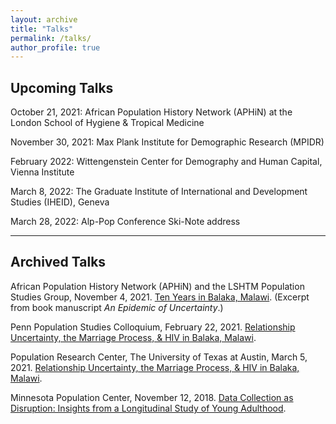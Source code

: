 ```yaml
---
layout: archive
title: "Talks"
permalink: /talks/
author_profile: true
---
```


## Upcoming Talks
October 21, 2021: African Population History Network (APHiN) at the London School of Hygiene & Tropical Medicine

November 30, 2021: Max Plank Institute for Demographic Research (MPIDR)

February 2022: Wittengenstein Center for Demography and Human Capital, Vienna Institute

March 8, 2022: The Graduate Institute of International and Development Studies (IHEID), Geneva

March 28, 2022: Alp-Pop Conference Ski-Note address

_____ 
## Archived Talks

African Population History Network (APHiN) and the LSHTM Population Studies Group, November 4, 2021. <a href="https://lshtm.cloud.panopto.eu/Panopto/Pages/Viewer.aspx?id=ef5fb518-6dce-4b2b-a723-adec0062f281">Ten Years in Balaka, Malawi</a>. (Excerpt from book manuscript _An Epidemic of Uncertainty_.)

Penn Population Studies Colloquium, February 22, 2021. <a href="https://www.youtube.com/watch?v=T4pYC-M9bF8&t=3188s">Relationship Uncertainty, the Marriage Process, & HIV in Balaka, Malawi</a>.

Population Research Center, The University of Texas at Austin, March 5, 2021. <a href="https://www.youtube.com/watch?v=T1-SyI00_0Q">Relationship Uncertainty, the Marriage Process, & HIV in Balaka, Malawi</a>.

Minnesota Population Center, November 12, 2018. <a href="https://www.youtube.com/watch?v=ezb13umtzdg&t=496s">Data Collection as Disruption: Insights from a Longitudinal Study of Young Adulthood</a>.
